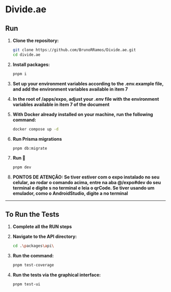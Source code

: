 # Divide.ae

## Run

1. **Clone the repository:**

   ```bash
   git clone https://github.com/BrunoRRamos/Divide.ae.git
   cd divide.ae
   ```

2. **Install packages:**

   ```bash
   pnpm i
   ```

3. **Set up your environment variables according to the .env.example file, and add the environment variables available in item 7**

4. **In the root of /apps/expo, adjust your .env file with the environment variables available in item 7 of the document**

5. **With Docker already installed on your machine, run the following command:**

   ```bash
   docker compose up -d
   ```

6. **Run Prisma migrations**

   ```bash
   pnpm db:migrate
   ```

7. **Run 🚀**
   ```bash
   pnpm dev
   ```
8. **PONTOS DE ATENÇÃO: Se tiver estiver com o expo instalado no seu celular, ao rodar o comando acima, entre na aba @/expo#dev do seu terminal e digite s no terminal e leia o qrCode. Se tiver usando um emulador, como o AndroidStudio, digite a no terminal**
---

## To Run the Tests

1. **Complete all the RUN steps**

2. **Navigate to the API directory:**

   ```bash
   cd .\packages\api\
   ```

3. **Run the command:**

   ```bash
   pnpm test-coverage
   ```

4. **Run the tests via the graphical interface:**
   ```bash
   pnpm test-ui
   ```
